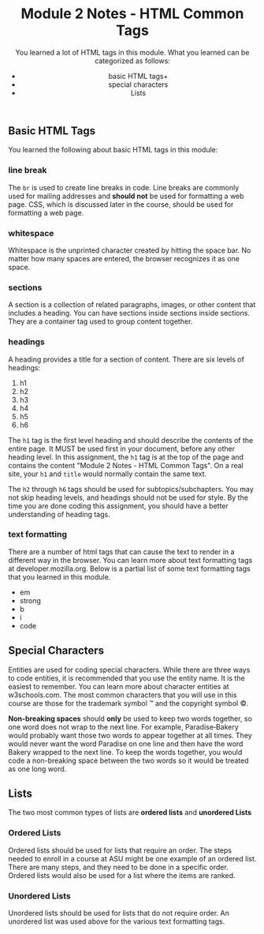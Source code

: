<!DOCTYPE html>
<html lang="en">
    <head>
        <!-- Brandon Undzilo -->
        <title>Undzilo Module 2 Notes</title>
        <meta charset="utf-8">
    </head>
    <body>
       <header>
            <h1>Module 2 Notes - HTML Common Tags</h1>
                <p> You learned a lot of HTML tags in this module. What you learned can be categorized as follows:</p>
            <nav>
                <ul>
                    <li>basic HTML tags+</li>
                    <li>special characters</li>
                    <li>Lists</li>
                </ul>
            </nav> 
        </header>
        <main>
            <section>
                 <h2>Basic HTML Tags</h2>
                    <p>You learned the following about basic HTML tags in this module:</p>
                        <section>
                            <h3>line break</h3>
                                <p>The <code>br</code> is used to create line breaks in code. Line breaks are commonly used for mailing addresses and <strong>should not</strong> be used for formatting a web page. CSS, which is discussed later in the course, should be used for formatting a web page.</p>
                        </section>
                        <section>
                            <h3>whitespace</h3>
                              <p>Whitespace is the unprinted character created by hitting the space bar. No matter how many spaces are entered, the browser recognizes it as one space.</p>
                        </section>
                        <section>
                        <h3>sections</h3>
                            <p>A section is a collection of related paragraphs, images, or other content that includes a heading. You can have sections inside sections inside sections. They are a container tag used to group content together.</p>
                        </section>
                        <section>
                            <h3>headings</h3>
                            <p>A heading provides a title for a section of content. There are six levels of headings:
                            <nav>
                                <ol>
                                    <li>h1</li>
                                    <li>h2</li>
                                    <li>h3</li>
                                    <li>h4</li>
                                    <li>h5</li>
                                    <li>h6</li>
                                </ol>
                            </nav>
                                <p>The <code>h1</code> tag is the first level heading and should describe the contents of the entire page. It MUST be used first in your document, before any other heading level. In this assignment, the <code>h1</code> tag is at the top of the page and contains the content "Module 2 Notes - HTML Common Tags". On a real site, your <code>h1</code> and <code>title</code> would normally contain the same text.</p>
                                <p>The <code>h2</code> through <code>h6</code> tags should be used for subtopics/subchapters. You may not skip heading levels, and headings should not be used for style. By the time you are done coding this assignment, you should have a better understanding of heading tags.</p>
                        </section>
                        <section>
                            <h3>text formatting</h3>
                                <p>There are a number of html tags that can cause the text to render in a different way in the browser. You can learn more about text formatting tags at developer.mozilla.org. Below is a partial list of some text formatting tags that you learned in this module.</p>
                            <nav>
                                <ul>
                                    <li>em</li>
                                    <li>strong</li>
                                    <li>b</li>
                                    <li>i</li>
                                    <li>code</li>
                                </ul>
                            </nav>
                        </section>
                    <footer>
                        <section>
                            <h2>Special Characters</h2>
                                <p>Entities are used for coding special characters. While there are three ways to code entities, it is recommended that you use the entity name. It is the easiest to remember. You can learn more about character entities at w3schools.com. The most common characters that you will use in this course are those for the trademark symbol &#8482; and the copyright symbol &copy;.</p>
                                <p><b>Non-breaking spaces</b> should <strong>only</strong> be used to keep two words together, so one word does not wrap to the next line. For example, Paradise&#8209;Bakery would probably want those two words to appear together at all times. They would never want the word Paradise on one line and then have the word Bakery wrapped to the next line. To keep the words together, you would code a non-breaking space between the two words so it would be treated as one long word.</p>
                        </section>
                        <section>
                            <h2>Lists</h2>
                                 <p>The two most common types of lists are <b>ordered lists</b> and <b>unordered Lists</b></p>
                        </section>
                        <section>
                            <h3>Ordered Lists</h3>
                                <p>Ordered lists should be used for lists that require an order. The steps needed to enroll in a course at ASU might be one example of an ordered list. There are many steps, and they need to be done in a specific order. Ordered lists would also be used for a list where the items are ranked.</p>
                        </section>
                        <section>
                            <h3>Unordered Lists</h3>
                                <p>Unordered lists should be used for lists that do not require order. An unordered list was used above for the various text formatting tags.</p>
                        </section>
                    </footer>
            </section>
    </main>
</body> 